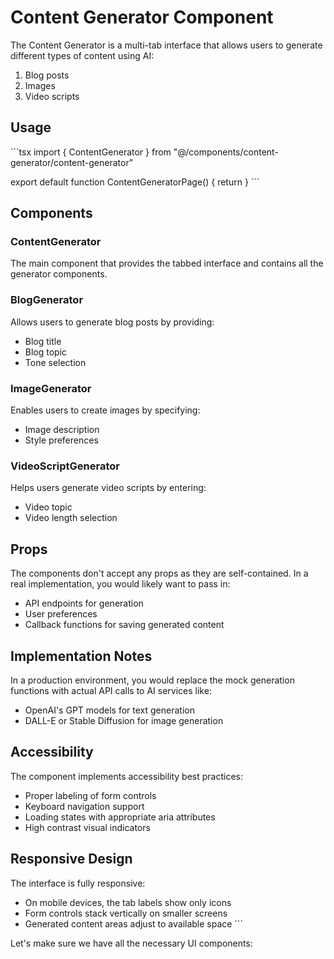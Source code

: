 # Content Generator Component

The Content Generator is a multi-tab interface that allows users to generate different types of content using AI:

1. Blog posts
2. Images
3. Video scripts

## Usage

\`\`\`tsx
import { ContentGenerator } from "@/components/content-generator/content-generator"

export default function ContentGeneratorPage() {
  return <ContentGenerator />
}
\`\`\`

## Components

### ContentGenerator

The main component that provides the tabbed interface and contains all the generator components.

### BlogGenerator

Allows users to generate blog posts by providing:
- Blog title
- Blog topic
- Tone selection

### ImageGenerator

Enables users to create images by specifying:
- Image description
- Style preferences

### VideoScriptGenerator

Helps users generate video scripts by entering:
- Video topic
- Video length selection

## Props

The components don't accept any props as they are self-contained. In a real implementation, you would likely want to pass in:

- API endpoints for generation
- User preferences
- Callback functions for saving generated content

## Implementation Notes

In a production environment, you would replace the mock generation functions with actual API calls to AI services like:

- OpenAI's GPT models for text generation
- DALL-E or Stable Diffusion for image generation

## Accessibility

The component implements accessibility best practices:
- Proper labeling of form controls
- Keyboard navigation support
- Loading states with appropriate aria attributes
- High contrast visual indicators

## Responsive Design

The interface is fully responsive:
- On mobile devices, the tab labels show only icons
- Form controls stack vertically on smaller screens
- Generated content areas adjust to available space
\`\`\`

Let's make sure we have all the necessary UI components:
